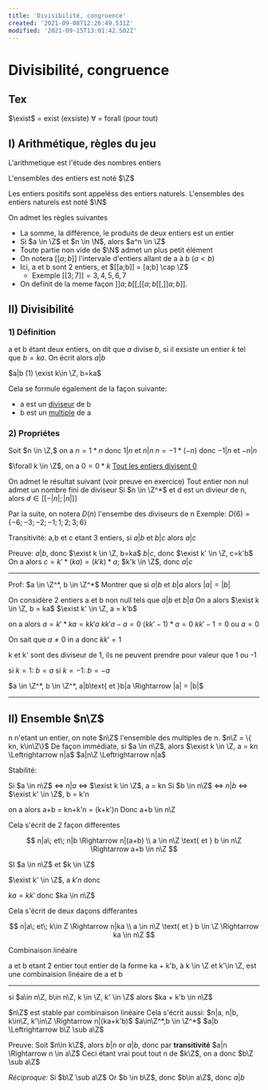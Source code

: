```yaml
---
title: 'Divisibilité, congruence'
created: '2021-09-08T12:26:49.531Z'
modified: '2021-09-15T13:01:42.502Z'
---
```


#  Divisibilité, congruence

## Tex 
$\exist$ = exist (exsiste)
$\forall$ = forall (pour tout)

## I) Arithmétique, règles du jeu

L'arithmetique est l'étude des nombres entiers

L'ensembles des entiers est noté $\Z$

Les entiers positifs sont appeléss des entiers naturels.
L'ensembles des entiers naturels est noté $\N$

On admet les règles suivantes
  - La somme, la différence, le produits de deux entiers est un entier
  - Si $a \in \Z$ et $n \in \N$, alors $a^n \in \Z$
  - Toute partie non vide de $\N$ admet un plus petit élément
  - On notera $[[a;b]]$ l'intervale d'entiers allant de a à b $(a < b)$
  - Ici, a et b sont 2 entiers, et $[[a;b]] = [a;b] \cap \Z$
    - Exemple $[[3;7]] = {3,4,5,6,7}$
  - On definit de la meme façon $]]a;b[[, [[a;b[[, ]]a;b]].$
  
## II) Divisibilité

### 1) Définition

a et b étant deux entiers, on dit que $a$ divise $b$, si il exsiste un entier $k$ tel que $b = ka$. On écrit alors $a|b$

$a|b (1) \exist k\in \Z, b=ka$

Cela se formule également de la façon suivante:
  - a est un <u>diviseur</u> de b
  - b est un <u>multiple</u> de a

### 2) Propriétes

Soit 
$n \in \Z,$ on a $n= 1*n$ donc $1|n$ et $n|n$
$n=-1*(-n)$ donc $-1|n$ et $-n|n$

$\forall k \in \Z$, on a $0=0*k$
<u>Tout les entiers divisent 0</u>

On admet le résultat suivant (voir preuve en exercice)
Tout entier non nul admet un nombre fini de diviseur
Si $n \in \Z^*$ et d est un divieur de n, alors $d \in [[ -|n|; |n|]]$

Par la suite, on notera $D(n)$ l'ensembe des diviseurs de n
Exemple: $D(6) = \{-6;-3;-2;-1;1; 2; 3; 6\}$

Transitivité: a,b et c etant 3 entiers, si $a|b$ et $b|c$ alors $a|c$

Preuve:
$a|b$, donc $\exist k \in \Z, b=ka$
$b|c$, donc $\exist k' \in \Z, c=k'b$
On a alors $c = k'*(ka) = (k'k)*a$;
$k'k \in \Z$, donc $a|c$

---
Prof: 
$a \in \Z^*, b \in \Z^*$ Montrer que si $a|b$ et $b|a$ alors $|a| = |b|$

On considère 2 entiers a  et b non null tels que $a|b$ et $b|a$ 
On a alors 
$\exist k \in \Z, b = ka$
$\exist k' \in \Z, a = k'b$

on a alors $a = k'*ka = kk'a$
$kk'a - a = 0$
$(kk'-1) * a = 0$
$kk'-1= 0$ ou $a =0$


On sait que $a \neq 0$
in a donc $kk' = 1$

k et k' sont des diviseur de 1, ils ne peuvent prendre pour valeur que 1 ou -1

si $k=1$: $b=a$
si $k=-1$: $b= -a$

$a \in \Z^*, b \in \Z^*, a|b\text{ et }b|a \Rightarrow |a| = |b|$

---
## II) Ensemble $n\Z$

n n'etant un entier, on note $n\Z$ l'ensemble des multiples de n.
$n\Z = \{ kn, k\in\Z\}$
De façon immédiate, si $a \in n\Z$, alors $\exist k \in \Z, a = kn \Leftrightarrow n|a$
$a|n\Z \Leftrightarrow n|a$

Stabilité:

Si $a \in n\Z$ <=> $n|a$ <=> $\exist k \in \Z$, a = kn
Si $b \in n\Z$ <=> $n|b$ <=> $\exist k' \in \Z$, b = k'n

on a alors
a+b = kn+k'n = (k+k')n
Donc a+b \in n\Z

Cela s'écrit de 2 façon differentes

$$
n|a\; et\; n|b \Rightarrow n|(a+b) \\
a \in n\Z \text{ et } b \in n\Z \Rightarrow  a+b \in n\Z
$$

SI $a \in n\Z$ et $k \in \Z$

$\exist k' \in \Z$, a $k'n$ donc

$ka = kk'$ donc $ka \in n\Z$

Cela s'écrit de deux daçons differantes


$$
n|a\; et\; k\in Z \Rightarrow n|ka \\
a \in n\Z \text{ et } b \in \Z \Rightarrow  ka \in n\Z
$$

Combinaison linéaire

a et b etant 2 entier tout entier de la forme ka + k'b, à k \in \Z et k'\in \Z, est une combinaision linéaire de a et b

---

si $a\in n\Z, b\in n\Z, k \in \Z, k' \in \Z$ alors $ka + k'b \in n\Z$

$n\Z$ est stable par combinaison linéaire
Cela s'écrit aussi:
$n|a, n|b, k\in\Z, k'\in\Z \Rightarrow n|(ka+k'b)$
$a\in\Z^*,b \in \Z^*$
$a|b \Leftrightarrow b\Z \sub a\Z$

Preuve:
Soit $n\in k\Z$, alors $b|n$ or $a|b$, donc par **transitivité** $a|n \Rightarrow n \in a\Z$ 
Ceci étant vrai pout tout n de $k\Z$, on a donc $b\Z \sub a\Z$

*Réciproque:*
Si $b\Z \sub a\Z$
Or $b \in b\Z$, donc $b\in a\Z$, donc $a|b$


